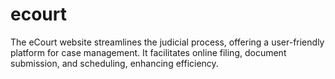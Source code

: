 # ecourt
The eCourt website streamlines the judicial process, offering a user-friendly platform for case management. It facilitates online filing, document submission, and scheduling, enhancing efficiency. 
